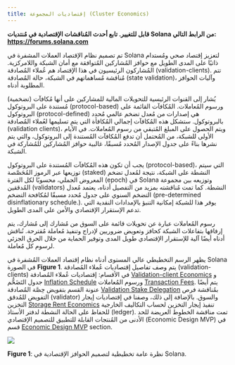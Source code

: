 ```yaml
---
title: إقتصاديات المجموعة (Cluster Economics)
---
```


**قابل للتغيير. تابع أحدث المُناقشات الإقتصادية في مُنتديات Solana من الرابط التالي: https://forums.solana.com**

تم تصميم نظام الإقتصاد العملات المشفرة في Solana لتعزيز إقتصاد صحي ومُستدام ذاتيًا على المدى الطويل مع حوافز المُشاركين المُتوافقة مع أمان الشبكة واللامركزية. المُشاركون الرئيسيون في هذا الإقتصاد هم عُملاء المُصادقة (validation-clients). تتم مُناقشة مُساهماتهم في الشبكة، حالة المُصادقة (state validation)، وآليات الحوافز المطلوبة أدناه.

يُشار إلى القنوات الرئيسية للتحويلات المالية للمشاركين على أنها مُكافآت (تضخمية) مُستندة على البروتوكول (protocol-based) ورسوم المُعاملات. المُكافآت القائمة على البروتوكول (protocol-defined) هي إصدارات من مُعدل تضخم عالمي مُحدد بالبروتوكول. ستشكل هذه المُكافآت إجمالي المُكافأة التي يتم تسليمها لعُملاء المُصادقة (validation clients)، ويتم الحصول على المبلغ المُتبقي من رسوم المُعاملات. في الأيام الأولى للشبكة، من المُحتمل أن تدفع المُكافآت المُستندة إلى البروتوكول، والتي يتم نشرها بناءً على جدول الإصدار المُحدد مُسبقًا، غالبية حوافز المُشاركين للمُشاركة في الشبكة.

يجب أن تكون هذه المُكافآت المُستندة على البروتوكول (protocol-based)، التي سيتم توزيعها عبر الرموز المُحَصَّصة (staked) النشطة على الشبكة، نتيجة لمُعدل تضخم المعروض الجملي، محسوبًا لكل الفترة (epoch) في Solana وتوزيعه بين مجموعة المُدققين (validators) النشطة. كما تمت مُناقشته بمزيد من التفصيل أدناه، يعتمد مُعدل التضخم السنوي على جدول مُحدد مسبقًا لمُكافحة التضخم (pre-determined disinflationary schedule.). يوفر هذا للشبكة إمكانية التنبؤ بالإمدادات النقدية التي تدعم الإستقرار الإقتصادي والأمن على المدى الطويل.

رسوم المُعاملات عبارة عن تحويلات قائمة على السوق من مُشارك إلى مُشارك، يتم إرفاقها بتفاعلات الشبكة كحافز وتعويض ضروريين لإدراج وتنفيذ مُعاملة مُقترحة. نُناقش أدناه أيضًا آلية للإستقرار الإقتصادي طويل المدى وتوفير الحماية من خلال الحرق الجزئي لرسوم كل مُعاملة.

يظهر الرسم التخطيطي عالي المستوى أدناه نظام إقتصاد العملات المُشفرة في Solana في الصورة **Figure 1**. يتم وصف تفاصيل إقتصاديات عُملاء المُصادقة (validation-clients) في الأقسام: إقتصاديات عُملاء المُصادقة [Validation-client Economics](ed_validation_client_economics/ed_vce_overview.md) و جدول التَضَخُّم [Inflation Schedule](ed_validation_client_economics/ed_vce_state_validation_protocol_based_rewards.md) ورسوم المُعاملات [Transaction Fees](ed_validation_client_economics/ed_vce_state_validation_transaction_fees.md). يتم أيضًا عنونة القسم بتفويض حِصَّة المُصادقة [Validation Stake Delegation](ed_validation_client_economics/ed_vce_validation_stake_delegation.md) بمُناقشة فرص التفويض للمُدقق (validator) والسوق. بالإضافة إلى ذلك، وصفنا في إقتصاديات إيجار التخزين [Storage Rent Economics](ed_storage_rent_economics.md) تنفيذ إيجار التخزين لحساب التكاليف الخارجية للحفاظ على الحالة النشطة لدفتر الأستاذ (ledger). تمت مناقشة الخطوط العريضة للحد الأدنى من المُنتجات القابلة للتطبيق للتصميم الإقتصادي (Economic Design MVP) في قسم [Economic Design MVP](ed_mvp.md) section.

![](/img/economic_design_infl_230719.png)

**Figure 1**: نظرة عامة تخطيطية لتصميم الحوافز الإقتصادية في Solana.
